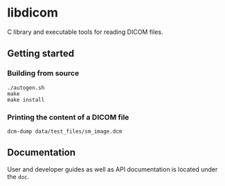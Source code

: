 # libdicom

C library and executable tools for reading DICOM files.

## Getting started

### Building from source

```none
./autogen.sh
make
make install
```

### Printing the content of a DICOM file

```none
dcm-dump data/test_files/sm_image.dcm
```

## Documentation

User and developer guides as well as API documentation is located under the `doc`.

